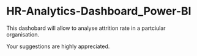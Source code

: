 # HR-Analytics-Dashboard_Power-BI
This dashobard will allow to analyse attrition rate in a partciular organisation.

Your suggestions are highly appreciated.
